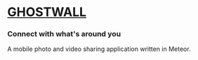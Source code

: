 # [GHOSTWALL](https://ghostwall.io)

### Connect with what's around you

A mobile photo and video sharing application written in Meteor.
